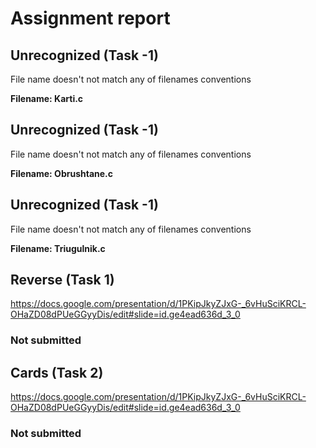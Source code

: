 # Assignment report
## Unrecognized (Task -1)
File name doesn't not match any of filenames conventions

**Filename: Karti.c**
## Unrecognized (Task -1)
File name doesn't not match any of filenames conventions

**Filename: Obrushtane.c**
## Unrecognized (Task -1)
File name doesn't not match any of filenames conventions

**Filename: Triugulnik.c**
## Reverse (Task 1)
https://docs.google.com/presentation/d/1PKipJkyZJxG-_6vHuSciKRCL-OHaZD08dPUeGGyyDis/edit#slide=id.ge4ead636d_3_0

### Not submitted
## Cards (Task 2)
https://docs.google.com/presentation/d/1PKipJkyZJxG-_6vHuSciKRCL-OHaZD08dPUeGGyyDis/edit#slide=id.ge4ead636d_3_0

### Not submitted
